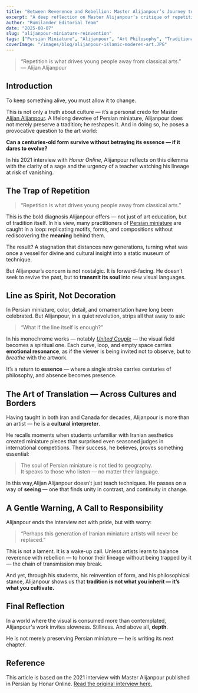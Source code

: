 ```yaml
---
title: "Between Reverence and Rebellion: Master Alijanpour’s Journey to Reawaken Persian Miniature"
excerpt: "A deep reflection on Master Alijanpour’s critique of repetition in traditional arts, and his visionary approach to Persian miniature."
author: "Rumilander Editorial Team"
date: "2025-08-07"
slug: "alijanpour-miniature-reinvention"
tags: ["Persian Miniature", "Alijanpour", "Art Philosophy", "Traditional Arts", "Innovation"]
coverImage: "/images/blog/alijanpour-islamic-moderen-art.JPG"
---
```


> “Repetition is what drives young people away from classical arts.”  
> — Alijan Alijanpour

## Introduction

To keep something alive, you must allow it to change.

This is not only a truth about culture — it’s a personal credo for Master [Alijan Alijanpour](https://rumilander.art/about). A lifelong devotee of Persian miniature, Alijanpour does not merely preserve a tradition; he reshapes it. And in doing so, he poses a provocative question to the art world:

**Can a centuries-old form survive without betraying its essence — if it dares to evolve?**

In his 2021 interview with *Honar Online*, Alijanpour reflects on this dilemma with the clarity of a sage and the urgency of a teacher watching his lineage at risk of vanishing.

## The Trap of Repetition

> “Repetition is what drives young people away from classical arts.”

This is the bold diagnosis Alijanpour offers — not just of art education, but of tradition itself. In his view, many practitioners of [Persian miniature](https://en.wikipedia.org/wiki/Persian_miniature) are caught in a loop: replicating motifs, forms, and compositions without rediscovering the **meaning** behind them.

The result? A stagnation that distances new generations, turning what was once a vessel for divine and cultural insight into a static museum of technique.

But Alijanpour’s concern is not nostalgic. It is forward-facing. He doesn’t seek to revive the past, but to **transmit its soul** into new visual languages.

## Line as Spirit, Not Decoration

In Persian miniature, color, detail, and ornamentation have long been celebrated. But Alijanpour, in a quiet revolution, strips all that away to ask:

> “What if the line itself is enough?”

In his monochrome works — notably *[United Couple](https://rumilander.art/blog/united-couple)* — the visual field becomes a spiritual one. Each curve, loop, and empty space carries **emotional resonance**, as if the viewer is being invited not to observe, but to *breathe* with the artwork.

It’s a return to **essence** — where a single stroke carries centuries of philosophy, and absence becomes presence.

##  The Art of Translation — Across Cultures and Borders

Having taught in both Iran and Canada for decades, Alijanpour is more than an artist — he is a **cultural interpreter**.

He recalls moments when students unfamiliar with Iranian aesthetics created miniature pieces that surprised even seasoned judges in international competitions. Their success, he believes, proves something essential:

> The soul of Persian miniature is not tied to geography.  
> It speaks to those who listen — no matter their language.

In this way,Alijan Alijanpour doesn’t just teach techniques. He passes on a way of **seeing** — one that finds unity in contrast, and continuity in change.

## A Gentle Warning, A Call to Responsibility

Alijanpour ends the interview not with pride, but with worry:

> “Perhaps this generation of Iranian miniature artists will never be replaced.”

This is not a lament. It is a wake-up call. Unless artists learn to balance reverence with rebellion — to honor their lineage without being trapped by it — the chain of transmission may break.

And yet, through his students, his reinvention of form, and his philosophical stance, Alijanpour shows us that **tradition is not what you inherit — it’s what you cultivate.**

##  Final Reflection

In a world where the visual is consumed more than contemplated, Alijanpour's work invites slowness. Stillness. And above all, **depth**.

He is not merely preserving Persian miniature — he is writing its next chapter.

##  Reference

This article is based on the 2021 interview with Master Alijanpour published in Persian by Honar Online. [Read the original interview here.](https://www.honaronline.ir/News/160729.html)
